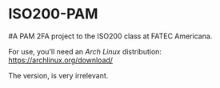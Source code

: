 # ISO200-PAM 
#A PAM 2FA project to the ISO200 class at FATEC Americana.


For use, you'll need an *Arch Linux* distribution: https://archlinux.org/download/

The version, is very irrelevant.
